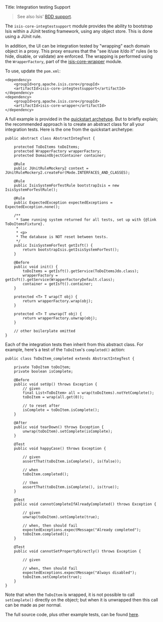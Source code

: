 Title: Integration testing Support

> See also Isis' [BDD support](specsupport-and-integtestsupport.html).

The `isis-core-integtestsupport` module provides the ability to bootstrap Isis within a JUnit testing framework, using any object store.  This is done using a JUnit rule.

In addition, the UI can be integration tested by "wrapping" each domain object in a proxy.  This proxy ensures that the "see it/use it/do it" rules (ie to hide, disable, or validate) are enforced.  The wrapping is performed using the `WrapperFactory`, part of the [isis-core-wrapper](wrapper.html) module.

To use, update the `pom.xml`:

    <dependency>
        <groupId>org.apache.isis.core</groupId>
        <artifactId>isis-core-integtestsupport</artifactId>
    </dependency>
    <dependency>
        <groupId>org.apache.isis.core</groupId>
        <artifactId>isis-core-wrapper</artifactId>
    </dependency>

A full example is provided in the [quickstart archetype](../intro/getting-started/quickstart-archetype.html).  But to briefly explain; the recommended approach is to create an abstract class for all your integration tests.  Here is the one from the quickstart archetype:

    public abstract class AbstractIntegTest {
    
        protected ToDoItems toDoItems;
        protected WrapperFactory wrapperFactory;
        protected DomainObjectContainer container;
    
        @Rule
        public JUnitRuleMockery2 context = JUnitRuleMockery2.createFor(Mode.INTERFACES_AND_CLASSES);
        
        @Rule
        public IsisSystemForTestRule bootstrapIsis = new IsisSystemForTestRule();
    
        @Rule
        public ExpectedException expectedExceptions = ExpectedException.none();
    
        /**
         * Same running system returned for all tests, set up with {@link ToDoItemsFixture}.
         * 
         * <p>
         * The database is NOT reset between tests.
         */
        public IsisSystemForTest getIsft() {
            return bootstrapIsis.getIsisSystemForTest();
        }
    
        @Before
        public void init() {
            toDoItems = getIsft().getService(ToDoItemsJdo.class);
            wrapperFactory = getIsft().getService(WrapperFactoryDefault.class);
            container = getIsft().container;
        }
    
        protected <T> T wrap(T obj) {
            return wrapperFactory.wrap(obj);
        }
    
        protected <T> T unwrap(T obj) {
            return wrapperFactory.unwrap(obj);
        }
    
        // other boilerplate omitted
    }    

Each of the integration tests then inherit from this abstract class.  For example, here's a test of the `ToDoItem`'s `completed()` action:
    
    public class ToDoItem_completed extends AbstractIntegTest {
    
        private ToDoItem toDoItem;
        private boolean isComplete;
    
        @Before
        public void setUp() throws Exception {
            // given
            final List<ToDoItem> all = wrap(toDoItems).notYetComplete();
            toDoItem = wrap(all.get(0));
    
            // to reset after
            isComplete = toDoItem.isComplete();
        }
    
        @After
        public void tearDown() throws Exception {
            unwrap(toDoItem).setComplete(isComplete);
        }
    
        @Test
        public void happyCase() throws Exception {
            
            // given
            assertThat(toDoItem.isComplete(), is(false));
            
            // when
            toDoItem.completed();
            
            // then
            assertThat(toDoItem.isComplete(), is(true));
        }
    
        @Test
        public void cannotCompleteIfAlreadyCompleted() throws Exception {
            
            // given
            unwrap(toDoItem).setComplete(true);
    
            // when, then should fail
            expectedExceptions.expectMessage("Already completed");
            toDoItem.completed();
        }
    
        @Test
        public void cannotSetPropertyDirectly() throws Exception {
            
            // given
    
            // when, then should fail
            expectedExceptions.expectMessage("Always disabled");
            toDoItem.setComplete(true);
        }
    }

Note that when the `ToDoItem` is wrapped, it is not possible to call `setComplete()` directly on the object; but when it is unwrapped then this call can be made as per normal.

The full source code, plus other example tests, can be found [here](https://github.com/apache/isis/tree/master/example/application/quickstart_wicket_restful_jdo/integtests/src/test/java).
